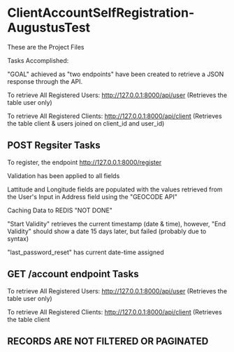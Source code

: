 # ClientAccountSelfRegistration-AugustusTest

These are the Project Files

Tasks Accomplished:

"GOAL" achieved as "two endpoints" have been created to retrieve a JSON response through the API.

To retrieve All Registered Users: http://127.0.0.1:8000/api/user (Retrieves the table user only)

To retrieve All Registered Clients: http://127.0.0.1:8000/api/client (Retrieves the table client & users joined on client_id and user_id)

## POST Regsiter Tasks

To register, the endpoint http://127.0.0.1:8000/register

Validation has been applied to all fields 

Lattitude and Longitude fields are populated with the values retrieved from the User's Input in Address field using the "GEOCODE API"

Caching Data to REDIS "NOT DONE"

"Start Validity" retrieves the current timestamp (date & time), however, "End Validity" should show a date 15 days later, but failed (probably due to syntax)

"last_password_reset" has current date-time assigned

## GET /account endpoint Tasks

To retrieve All Registered Users: http://127.0.0.1:8000/api/user (Retrieves the table user only)

To retrieve All Registered Clients: http://127.0.0.1:8000/api/client (Retrieves the table client

## RECORDS ARE NOT FILTERED OR PAGINATED